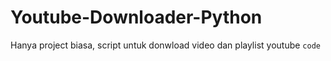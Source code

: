 # Youtube-Downloader-Python
Hanya project biasa, script untuk donwload video dan playlist youtube
`code`
